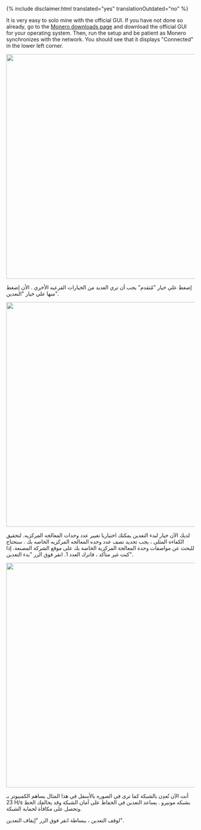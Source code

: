{% include disclaimer.html translated="yes" translationOutdated="no" %}

It is very easy to solo mine with the official GUI. If you have not done so already, go to the <a href="{{site.baseurl}}/downloads/">Monero downloads page</a> and download the official GUI for your operating system. Then, run the setup and be patient as Monero synchronizes with the network. You should see that it displays "Connected" in the lower left corner.

<img src="/img/resources/user-guides/en/solo_mine_GUI/01.PNG" style="width: 600px;"/>

إضغط علي خيار "مُتقدم" يجب أن تري العديد من الخيارات الفرعيه الأخري . الأن
إضغط منها علي خيار "التعدين".

<img src="/img/resources/user-guides/en/solo_mine_GUI/02.PNG" style="width: 600px;"/>

لديك الآن خيار لبدء التعدين يمكنك اختياريا تغيير عدد وحدات المعالجه
المركزيه. لتحقيق الكفاءة المثلى ، يجب تحديد نصف عدد وحده المعالجه المركزيه
الخاصه بك . ستحتاج للبحث عن مواصفات وحدة المعالجة المركزية الخاصة بك على
موقع الشركة المصنعة. إذا كنت غير متأكد ، فاترك العدد 1. انقر فوق الزر "بدء
التعدين".

<img src="/img/resources/user-guides/en/solo_mine_GUI/03.PNG" style="width: 600px;"/>

أنت الآن تُعدِن بالشبكة كما ترى في الصوره بالأسفل في هذا المثال يساهم
الكمبيوتر بـ 23 H/s بشبكه مونيرو . يساعد التعدين في الحفاظ على أمان الشبكة
وقد يحالفك الحظ وتحصل على مكافأة لحماية الشبكة.

لوقف التعدين ، ببساطة انقر فوق الزر "إيقاف التعدين".

